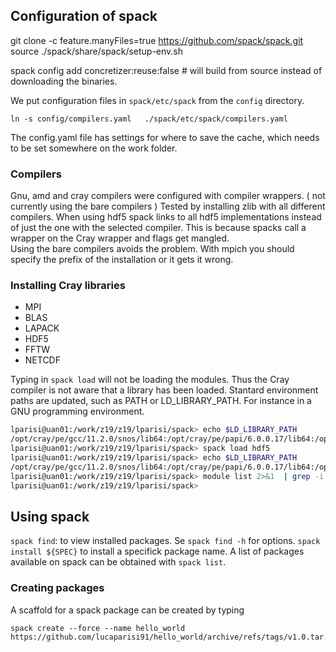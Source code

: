 ## Configuration of spack

git clone -c feature.manyFiles=true https://github.com/spack/spack.git
source ./spack/share/spack/setup-env.sh

spack config add concretizer:reuse:false # will build from source instead of downloading the binaries.

We put configuration files in `spack/etc/spack` from the `config` directory.

```
ln -s config/compilers.yaml   ./spack/etc/spack/compilers.yaml
```

The config.yaml file has settings for where to save the cache, which needs to be set somewhere on the work folder. 

### Compilers

Gnu, amd and cray compilers were configured with compiler wrappers. ( not currently using the bare compilers )
Tested by installing zlib with all different compilers.
When using hdf5 spack links to all hdf5 implementations instead of just the one with the selected compiler. This is because spacks call a wrapper on the Cray wrapper and flags get mangled.  
Using the bare compilers avoids the problem. With mpich you should specify the prefix of the installation or it gets it wrong.

### Installing Cray libraries
- MPI
- BLAS 
- LAPACK
- HDF5
- FFTW
- NETCDF

Typing in `spack load` will not be loading the modules. Thus the Cray compiler is not aware that a library has been loaded. Stantard environment paths are updated, such as PATH or LD_LIBRARY_PATH. 
For instance in a GNU programming environment.

```bash
lparisi@uan01:/work/z19/z19/lparisi/spack> echo $LD_LIBRARY_PATH
/opt/cray/pe/gcc/11.2.0/snos/lib64:/opt/cray/pe/papi/6.0.0.17/lib64:/opt/cray/libfabric/1.12.1.2.2.0.0/lib64
lparisi@uan01:/work/z19/z19/lparisi/spack> spack load hdf5
lparisi@uan01:/work/z19/z19/lparisi/spack> echo $LD_LIBRARY_PATH
/opt/cray/pe/gcc/11.2.0/snos/lib64:/opt/cray/pe/papi/6.0.0.17/lib64:/opt/cray/libfabric/1.12.1.2.2.0.0/lib64:/opt/cray/pe/hdf5-parallel/1.12.2.1/gnu/9.1/lib
lparisi@uan01:/work/z19/z19/lparisi/spack> module list 2>&1  | grep -i --color hdf5
lparisi@uan01:/work/z19/z19/lparisi/spack> 
```

## Using spack

`spack find`:  to view installed packages. Se `spack find -h` for options.
`spack install ${SPEC}` to install a specifick package name. A list of packages available on spack can be obtained with `spack list`. 

### Creating packages

A scaffold for a spack package can be created by typing
```
spack create --force --name hello_world https://github.com/lucaparisi91/hello_world/archive/refs/tags/v1.0.tar.gz
```
